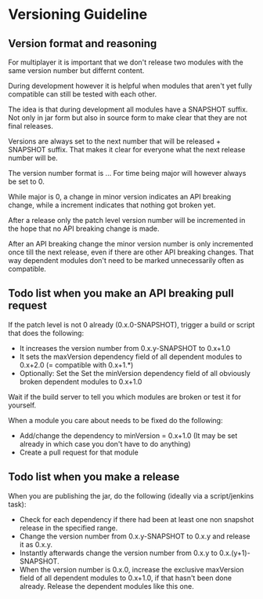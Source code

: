 # Versioning Guideline
## Version format and reasoning

For multiplayer it is important that we don't release two modules with the same version number but differnt content.

During development however it is helpful when modules that aren't yet fully compatible can still be tested with each other.

The idea is that during development all modules have a SNAPSHOT suffix. Not only in jar form but also in source form to make clear that they are not final releases.

Versions are always set to the next number that will be released + SNAPSHOT suffix. That makes it clear for everyone what the next release number will be.

The version number format is <major>.<minor>.<patch level>. For time being major will however always be set to 0.

While major is 0, a change in minor version indicates an API breaking change, while a <patch level> increment indicates that nothing got broken yet.

After a release only the patch level version number will be incremented in the hope that no API breaking change is made.

After an API breaking change the minor version number is only incremented once till the next release, even if there are other API breaking changes. That way dependent modules don't need to be marked unnecessarily often as compatible.

## Todo list when you make an API breaking pull request

If the patch level is not 0 already (0.x.0-SNAPSHOT), trigger a build or script that does the following:
* It increases the version number from 0.x.y-SNAPSHOT to 0.x+1.0
* It sets the maxVersion dependency field of all dependent modules to 0.x+2.0 (= compatible with 0.x+1.*)
* Optionally: Set the Set the minVersion dependency field of all obviously broken dependent modules to 0.x+1.0

Wait if the build server to tell you which modules are broken or test it for yourself. 

When a module you care about needs to be fixed do the following:
* Add/change the dependency to minVersion = 0.x+1.0 (It may be set already in which case you don't have to do anything)
* Create a pull request for that module

## Todo list when you make a release

When you are publishing the jar, do the following (ideally via a script/jenkins task):
* Check for each dependency if there had been at least one non snapshot release in the specified range.
* Change the version number from 0.x.y-SNAPSHOT to 0.x.y and release it as 0.x.y. 
* Instantly afterwards change the version number from 0.x.y to 0.x.(y+1)-SNAPSHOT. 
* When the version number is 0.x.0, increase the exclusive maxVersion field of all dependent modules to 0.x+1.0, if that hasn't been done already. Release the dependent modules like this one.